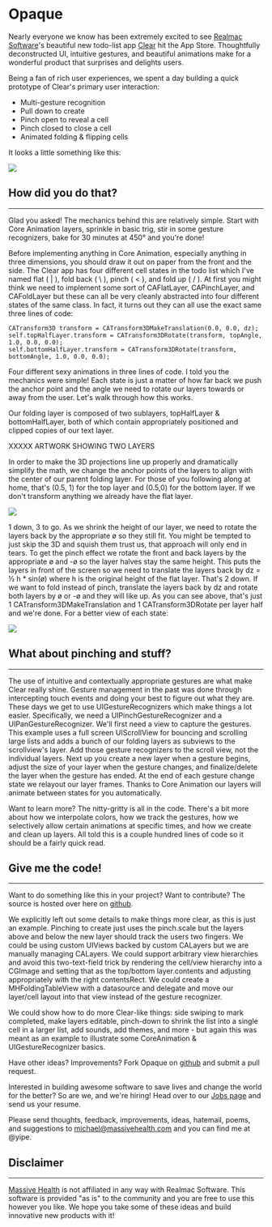 Opaque
=======

Nearly everyone we know has been extremely excited to see [Realmac Software][]'s beautiful new todo-list app [Clear][] hit the App Store. Thoughtfully deconstructed UI, intuitive gestures, and beautiful animations make for a wonderful product that surprises and delights users.

Being a fan of rich user experiences, we spent a day building a quick prototype of Clear's primary user interaction:

- Multi-gesture recognition
- Pull down to create
- Pinch open to reveal a cell
- Pinch closed to close a cell
- Animated folding & flipping cells

It looks a little something like this:

![](/Users/michael/Desktop/Opaque/Screen.png)

How did you do that?
--------------------
--------------------

Glad you asked! The mechanics behind this are relatively simple. Start with Core Animation layers, sprinkle in basic trig, stir in some gesture recognizers, bake for 30 minutes at 450&deg; and you're done!

Before implementing anything in Core Animation, especially anything in three dimensions, you should draw it out on paper from the front and the side. The Clear app has four different cell states in the todo list which I've named flat ( | ), fold back ( &#92; ), pinch ( < ), and fold up ( / ). At first you might think we need to implement some sort of CAFlatLayer, CAPinchLayer, and CAFoldLayer but these can all be very cleanly abstracted into four different states of the same class. In fact, it turns out they can all use the exact same three lines of code:

	CATransform3D transform = CATransform3DMakeTranslation(0.0, 0.0, dz);
	self.topHalfLayer.transform = CATransform3DRotate(transform, topAngle, 1.0, 0.0, 0.0);
	self.bottomHalfLayer.transform = CATransform3DRotate(transform, bottomAngle, 1.0, 0.0, 0.0);

Four different sexy animations in three lines of code. I told you the mechanics were simple! Each state is just a matter of how far back we push the anchor point and the angle we need to rotate our layers towards or away from the user. Let's walk through how this works. 

Our folding layer is composed of two sublayers, topHalfLayer & bottomHalfLayer, both of which contain appropriately positioned and clipped copies of our text layer.

XXXXX ARTWORK SHOWING TWO LAYERS

In order to make the 3D projections line up properly and dramatically simplify the math, we change the anchor points of the layers to align with the center of our parent folding layer. For those of you following along at home, that's (0.5, 1) for the top layer and (0.5,0) for the bottom layer. If we don't transform anything we already have the flat layer.

![](/Users/michael/Desktop/Opaque/Anchor.png)

1 down, 3 to go. As we shrink the height of our layer, we need to rotate the layers back by the appropriate ø so they still fit. You might be tempted to just skip the 3D and squish them trust us, that approach will only end in tears. To get the pinch effect we rotate the front and back layers by the appropriate ø and -ø so the layer halves stay the same height. This puts the layers in front of the screen so we need to translate the layers back by dz = &#189; h * sin(ø) where h is the original height of the flat layer. That's 2 down. If we want to fold instead of pinch, translate the layers back by dz and rotate both layers by ø or -ø and they will like up. As you can see above, that's just 1 CATransform3DMakeTranslation and 1 CATransform3DRotate per layer half and we're done. For a better view of each state:

![](/Users/michael/Desktop/Opaque/Layers.png)

What about pinching and stuff?
------------------------------
------------------------------

The use of intuitive and contextually appropriate gestures are what make Clear really shine. Gesture management in the past was done through intercepting touch events and doing your best to figure out what they are. These days we get to use UIGestureRecognizers which make things a lot easier. Specifically, we need a UIPinchGestureRecognizer and a UIPanGestureRecognizer. We'll first need a view to capture the gestures. This example uses a full screen UIScrollView for bouncing and scrolling large lists and adds a bunch of our folding layers as subviews to the scrollview's layer. Add those gesture recognizers to the scroll view, not the individual layers. Next up you create a new layer when a gesture begins, adjust the size of your layer when the gesture changes, and finalize/delete the layer when the gesture has ended. At the end of each gesture change state we relayout our layer frames. Thanks to Core Animation our layers will animate between states for you automatically.

Want to learn more? The nitty-gritty is all in the code. There's a bit more about how we interpolate colors, how we track the gestures, how we selectively allow certain animations at specific times, and how we create and clean up layers. All told this is a couple hundred lines of code so it should be a fairly quick read.

Give me the code!
-----------------
-----------------

Want to do something like this in your project? Want to contribute? The source is hosted over here on [github][].

We explicitly left out some details to make things more clear, as this is just an example. Pinching to create just uses the pinch.scale but the layers above and below the new layer should track the users two fingers. We could be using custom UIViews backed by custom CALayers but we are manually managing CALayers. We could support arbitrary view hierarchies and avoid this two-text-field trick by rendering the cell/view hierarchy into a CGImage and setting that as the top/bottom layer.contents and adjusting appropriately with the right contentsRect. We could create a MHFoldingTableView with a datasource and delegate and move our layer/cell layout into that view instead of the gesture recognizer. 

We could show how to do more Clear-like things: side swiping to mark completed, make layers editable, pinch-down to shrink the list into a single cell in a larger list, add sounds, add themes, and more - but again this was meant as an example to illustrate some CoreAnimation & UIGestureRecognizer basics.

Have other ideas? Improvements? Fork Opaque on [github][] and submit a pull request. 

Interested in building awesome software to save lives and change the world for the better? So are we, and we're hiring! Head over to our [Jobs page][] and send us your resume.

Please send thoughts, feedback, improvements, ideas, hatemail, poems, and suggestions to [michael@massivehealth.com][] and you can find me at @yipe.

Disclaimer
----------
----------

[Massive Health][] is not affiliated in any way with Realmac Software. This software is provided "as is" to the community and you are free to use this however you like. We hope you take some of these ideas and build innovative new products with it!

[Massive Health]: http://www.massivehealth.com
[Realmac Software]: http://www.realmacsoftware.com/
[Clear]: http://www.realmacsoftware.com/clear/
[michael@massivehealth.com]: mailto:michael@massivehealth.com
[github]: http://www.github.com/MassiveHealth/Opaque
[Jobs page]: http://massivehealth.com/jobs-front-end